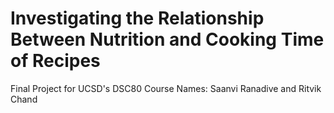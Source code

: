 # Investigating the Relationship Between Nutrition and Cooking Time of Recipes
Final Project for UCSD's DSC80 Course
Names: Saanvi Ranadive and Ritvik Chand